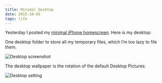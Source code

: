 ```yaml
---
title: Minimal Desktop
date: 2015-10-05
tags: life
---
```


Yesterday I posted my [minimal iPhone homescreen](/2015/10/04/minimal-homescreen/). Here is my desktop:

One desktop folder to store all my temporary files, which I’m too lazy to file them.

![Desktop screenshot](/images/logs/macbook-desktop.png)

The desktop wallpaper is the rotation of the default Desktop Pictures:

![Desktop setting](/images/logs/desktop-rotation.png)